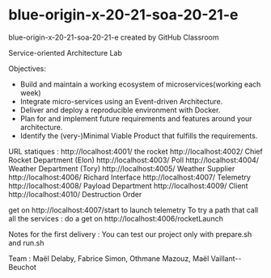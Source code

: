 # blue-origin-x-20-21-soa-20-21-e
blue-origin-x-20-21-soa-20-21-e created by GitHub Classroom

Service-oriented Architecture Lab

Objectives:
- Build and maintain a working ecosystem of microservices(working each week)
- Integrate micro-services using an Event-driven Architecture.
- Deliver and deploy a reproducible environment with Docker.
- Plan for and implement future requirements and features around your architecture.
- Identify the (very-)Minimal Viable Product that fulfills the requirements.

URL statiques :
http://localhost:4001/ the rocket
http://localhost:4002/ Chief Rocket Department (Elon)
http://localhost:4003/ Poll
http://localhost:4004/ Weather Department (Tory)
http://localhost:4005/ Weather Supplier
http://localhost:4006/ Richard Interface
http://localhost:4007/ Telemetry
http://localhost:4008/ Payload Department
http://localhost:4009/ Client
http://localhost:4010/ Destruction Order


get on http://localhost:4007/start to launch telemetry
To try a path that call all the services : do a get on http://localhost:4006/rocketLaunch

Notes for the first delivery :
You can test our project only with prepare.sh and run.sh

Team : Maël Delaby, Fabrice Simon, Othmane Mazouz, Maël Vaillant--Beuchot
